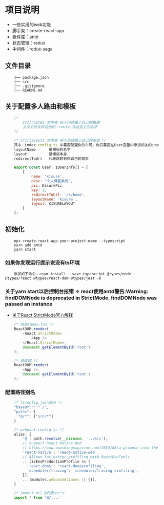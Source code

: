 # 项目说明
- 一些实用的web功能
- 脚手架：create-react-app
- 组件库：antd 
- 状态管理：redux
- 中间件：redux-saga

## 文件目录
```
    ├── package.json  
    ├── src 
    │── .gitignore
    │── README.md 
```

## 关于配置多人路由和模板
``` js
    /* 
        src/routes 文件夹 用于创建属于自己的路由 
        文件文件夹命名例如：route-你自定义的名字
    */

    /* src/layouts 文件夹 用于创建属于自己的布局 */
    其中：index.config.ts 中需要配置你的布局，你只需要在User变量中添加相关的item就可以
    layoutName      是模板的名字
    layout          是模板本身
    redirectToUrl   代表跳转到你自己的首页

    export const User: IUserInfo[] = [
        {
            name: 'Kisure',
            desc: '个人博客案例',
            pic: KisurePic,
            key: 1,
            redirectToUrl: '/k/home',
            layoutName: 'kisure',
            layout: KISURELAYOUT
        }
    ];
```

## 初始化
```
    npx create-react-app your-project-name --typescript
    yarn add antd
    yarn start
```
### 如果你发现运行提示说没有ts环境
```
    添加如下命令：cnpm install --save typescript @types/node @types/react @types/react-dom @types/jest -D
```
### 关于yarn start以后控制台报错 => react使用antd警告:Warning: findDOMNode is deprecated in StrictMode. findDOMNode was passed an instance
- [关于React.StrictMode官方解释](http://react.html.cn/docs/strict-mode.html)
```js
    /* 找到index.tsx */
    ReactDOM.render(
        <React.StrictMode>
            <App />
        </React.StrictMode>,
        document.getElementById('root')
    );

    /* 修改成 */
    ReactDOM.render(
        <App />,
        document.getElementById('root')
    );
```
### 配置路径别名
``` js
    /* tsconfig.json部分 */
    "baseUrl": "./",
    "paths": {
      "@/*": ["src/*"]
    }

    /* webpack.config.js */
    alias: {
        '@': path.resolve(__dirname, '../src'),
        // Support React Native Web 
        // https://www.smashingmagazine.com/2016/08/a-glimpse-into-the-future-with-react-native-for-web/
        'react-native': 'react-native-web',
        // Allows for better profiling with ReactDevTools
        ...(isEnvProductionProfile && {
          'react-dom$': 'react-dom/profiling',
          'scheduler/tracing': 'scheduler/tracing-profiling',
        }),
        ...(modules.webpackAliases || {}),
    }

    /* import url @代表src*/
    import * from '@/....'
```

    